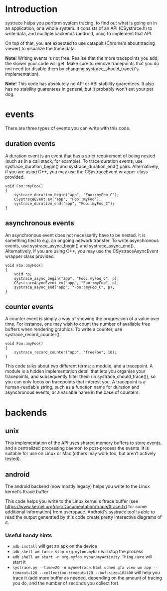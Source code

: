 # Introduction

systrace helps you perform system tracing, to find out what is going on in an
application, or a whole system. It consists of an API (CSystrace.h) to write
data, and multiple backends (android, unix) to implement that API.

On top of that, you are expected to use catapult (Chrome's about:tracing viewer)
to visualize the trace data.

**Note**! Writing events is not free. Realise that the more tracepoints you add,
the slower your code will get. Make sure to remove tracepoints that you do
not need (or disable them by changing systrace_should_trace()'s
implementation).

**Note**! This code has absolutely no API or ABI stability guarentees. It also
has no stability guarentees in general, but it probably won't eat your pet dog.

# events

There are three types of events you can write with this code.

## duration events

A duration event is an event that has a strict requirement of being nested (such
as in a call stack, for example). To trace duration events, use
systrace_duration_begin() and systrace_duration_end() pairs. Alternatively, if
you are using C++, you may use the CSystraceEvent wrapper class provided.

    void Foo::myFoo()
    {
        systrace_duration_begin("app", "Foo::myFoo_C");
        CSystraceEvent ev("app", "Foo::myFoo");
        systrace_duration_end("app", "Foo::myFoo_C");
    }

## asynchronous events

An asynchronous event does not necessarily have to be nested. It is something
tied to e.g. an ongoing network transfer.  To write asynchronous events, use
systrace_async_begin() and systrace_async_end(). Alternatively, if you are
using C++, you may use the CSystraceAsyncEvent wrapper class provided.

    void Foo::myFoo()
    {
        void *p;
        systrace_async_begin("app", "Foo::myFoo_C", p);
        CSystraceAsyncEvent ev("app", "Foo::myFoo", p);
        systrace_async_end("app", "Foo::myFoo_C", p);
    }

## counter events

A counter event is simply a way of showing the progression of a value over time.
For instance, one may wish to count the number of available free buffers when
rendering graphics. To write a counter, use systrace_record_counter().

    void Foo::myFoo()
    {
        systrace_record_counter("app", "freeFoo", 10);
    }

This code talks about two different terms: a module, and a tracepoint.
A module is a hidden implementation detail that lets you organise your
tracepoints, and subsequently filter them (in systrace_should_trace()), so you
can only focus on tracepoints that interest you. A tracepoint is a
human-readable string, such as a function name for duration and asynchronous
events, or a variable name in the case of counters.

# backends
## unix

This implementation of the API uses shared memory buffers to store events, and
a centralized processing daemon to post-process the events. It is suitable for
use on Linux or Mac (others may work too, but aren't actively tested).

## android

The android backend (now mostly legacy) helps you write to the Linux kernel's
ftrace buffer

This code helps you write to the Linux kernel's ftrace buffer (see
https://www.kernel.org/doc/Documentation/trace/ftrace.txt for some additional
information) from userspace. Android's systrace tool is able to read the
output generated by this code create pretty interactive diagrams of it.

### Useful handy hints

* `adb install` will get an apk on the device
* `adb shell am force-stop org.myfoo.mybar` will stop the process
* `adb shell am start -n org.myfoo.mybar/myActivity.Thing.Here` will start it
* `systrace.py --time=20 -o mynewtrace.html sched gfx view wm app --timeout=120
--collection-timeout=120 --buf-size=102400` will help you trace it (add more
buffer as needed, depending on the amount of tracing you do, and the number of
seconds you collect for).

